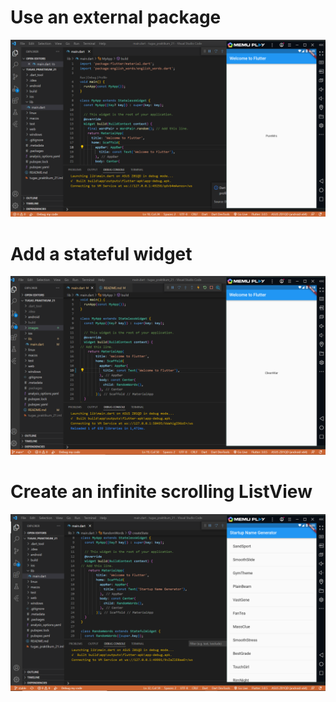 # Use an external package
![ss langkah 4](images/01.PNG)

# Add a stateful widget
![ss langkah 5](images/02.PNG)

# Create an infinite scrolling ListView
![ss langkah 6](images/03.PNG)